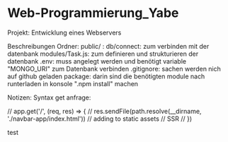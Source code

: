 # Web-Programmierung_Yabe
Projekt: Entwicklung eines Webservers

Beschreibungen Ordner:
public/ :
db/connect: zum verbinden mit der datenbank
modules/Task.js: zum definieren und strukturieren der datenbank
.env: muss angelegt werden und benötigt variable "MONGO_URI" zum Datenbank verbinden
.gitignore: sachen werden nich auf github geladen
package: darin sind die benötigten module nach runterladen in konsole ".npm install" machen

Notizen: 
Syntax get anfrage:

// app.get('/', (req, res) => {
//   res.sendFile(path.resolve(__dirname, './navbar-app/index.html'))
//   adding to static assets
//   SSR
// })

test